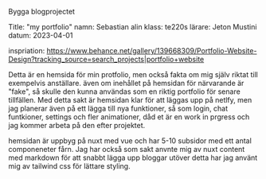 Bygga blogprojectet

Title: "my portfolio"
namn: Sebastian alin
klass: te220s
lärare: Jeton Mustini
datum: 2023-04-01

inspriation: https://www.behance.net/gallery/139668309/Portfolio-Website-Design?tracking_source=search_projects|portfolio+website

Detta är en hemsida för min protfolio, men också fakta om mig själv riktat till exempelvis anställare. även om inehållet på hemsidan för närvarande är "fake", så skulle den kunna användas som en riktig portfolio för senare tillfällen. Med detta sakt är hemsidan klar för att läggas upp på netlfy, men jag planerar även på ett lägga till nya funktioner, så som login, chat funtkioner, settings och fler animationer, dåd et är en work in prgress och jag kommer arbeta på den efter projektet.

hemsidan är uppbyg på nuxt med vue och har 5-10 subsidor med ett antal componeneter fårn. Jag har också som sakt anvnte mig av nuxt content med markdown för att snabbt lägga upp bloggar
utöver detta har jag använt mig av tailwind css för lättare styling.
